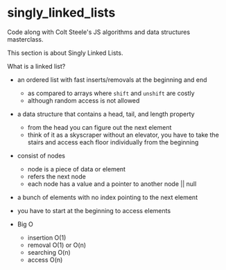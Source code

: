 # singly_linked_lists
Code along with Colt Steele's JS algorithms and data structures masterclass.

This section is about Singly Linked Lists. 

What is a linked list?
- an ordered list with fast inserts/removals at the beginning and end
    - as compared to arrays where `shift` and `unshift` are costly
    - although random access is not allowed
- a data structure that contains a head, tail, and length property
	- from the head you can figure out the next element 
	- think of it as a skyscraper without an elevator, you have to take the stairs and access each floor individually from the beginning
- consist of nodes
	- node is a piece of data or element
	- refers the next node
	- each node has a value and a pointer to another node || null
- a bunch of elements with no index pointing to the next element
- you have to start at the beginning to access elements

- Big O
    - insertion O(1)
    - removal O(1) or O(n)
    - searching O(n)
    - access O(n)